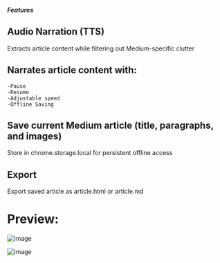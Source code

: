 ***Features***

## Audio Narration (TTS)

Extracts article content while filtering out Medium-specific clutter

## Narrates article content with:
```
-Pause
-Resume
-Adjustable speed
-Offline Saving
```

## Save current Medium article (title, paragraphs, and images)

Store in chrome.storage.local for persistent offline access

## Export

Export saved article as article.html or article.md

# Preview:
![image](https://github.com/user-attachments/assets/d3a6f191-3fae-4f74-9479-4120d1612244)

![image](https://github.com/user-attachments/assets/dd34363e-3d6c-448b-a855-e81019f8fef8)
